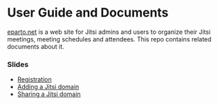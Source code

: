 # User Guide and Documents

[eparto.net](https://eparto.net) is a web site for Jitsi admins and users to
organize their Jitsi meetings, meeting schedules and attendees. This repo
contains related documents about it.

### Slides

- [Registration](https://emrahcom.github.io/eparto/slides/id/registration.html)
- [Adding a Jitsi domain](https://emrahcom.github.io/eparto/slides/pri/domain/add.html)
- [Sharing a Jitsi domain](https://emrahcom.github.io/eparto/slides/pri/domain/share.html)
